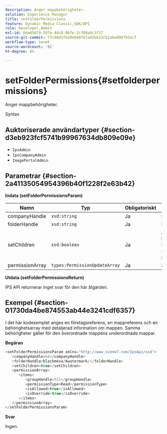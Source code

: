 ```yaml
---
description: Anger mappbehörigheter.
solution: Experience Manager
title: setFolderPermissions
feature: Dynamic Media Classic,SDK/API
role: Developer,Admin
exl-id: 0da05679-207e-4dc8-9bfe-2cf09a8c3f17
source-git-commit: 77c88d5fe20e048f6fad2bb23cb1abe090793acf
workflow-type: tm+mt
source-wordcount: '91'
ht-degree: 0%

---
```


# setFolderPermissions{#setfolderpermissions}

Anger mappbehörigheter.

Syntax

## Auktoriserade användartyper {#section-d3eb923fcf5741b99967634db809e09e}

* `IpsAdmin`
* `IpsCompanyAdmin`
* `ImagePortalAdmin`

## Parametrar {#section-2a41135054954396b40f1228f2e63b42}

**Indata (setFolderPermissionsParam)**

| Namn | Typ | Obligatoriskt | Beskrivning |
|---|---|---|---|
| companyHandle | `xsd:string` | Ja | Företagshandtag. |
| folderHandle | `xsd:string` | Ja | Mappreferens. |
| setChildren | `xsd:boolean` | Ja | Anger behörigheter för underordnade som tillhör mappen. |
| permissionArray | `types:PermissionUpdateArray` | Ja | Behörighetsmatris. |

**Utdata (setFolderPermissionsReturn)**

IPS API returnerar inget svar för den här åtgärden.

## Exempel {#section-01730da4be874553ab44e3241cdf6357}

I det här kodexemplet anges en företagsreferens, en mappreferens och en behörighetsarray med detaljerad information om mappen. Samma behörigheter gäller för den överordnade mappens underordnade mappar.

**Begäran**

```java
<setFolderPermissionsParam xmlns="http://www.scene7.com/IpsApi/xsd">
   <companyHandle>64</companyHandle>
   <folderHandle>blackmesa/Awatermark/</folderHandle>
   <setChildren>true</setChildren>
   <permissionArray>
      <items>
         <groupHandle>521</groupHandle>
         <permissionType>Read</permissionType>
         <isAllowed>true</isAllowed>
         <isOverride>true</isOverride>
      </items>
   </permissionArray>
</setFolderPermissionsParam>
```

**Svar**

Ingen.
